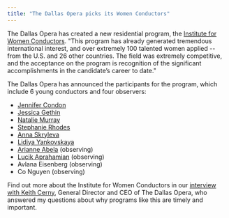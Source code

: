 ```yaml
---
title: "The Dallas Opera picks its Women Conductors"
---
```


The Dallas Opera has created a new residential program, the [Institute for Women Conductors](http://dallasopera.org/learn/womens-conducting-institute/). "This program has already generated tremendous international interest, and over extremely 100 talented women applied -- from the U.S. and 26 other countries. The field was extremely competitive, and the acceptance on the program is recognition of the significant accomplishments in the candidate’s career to date."

The Dallas Opera has announced the participants for the program, which include 6 young conductors and four observers:

- [Jennifer Condon](/scene/people/jennifer-condon/)
- [Jessica Gethin](/scene/people/jessica-gethin)
- [Natalie Murray](/scene/people/natalie-murray-beale/)
- [Stephanie Rhodes](/scene/people/stephanie-rhodes/)
- [Anna Skryleva](/scene/people/anna-skryleva/)
- [Lidiya Yankovskaya](/scene/people/lidiya-yankovskaya/)
- [Arianne Abela](/scene/people/arianne-abela/) (observing)
- [Lucik Aprahamian](/scene/people/lucik-aprahamian/) (observing)
- Avlana Eisenberg (observing)
- Co Nguyen (observing)

Find out more about the Institute for Women Conductors in our [interview with Keith Cerny](/fostering-maestras-the-institute-for-women-conductors-at-the-dallas-opera/), General Director and CEO of The Dallas Opera, who answered my questions about why programs like this are timely and important.
